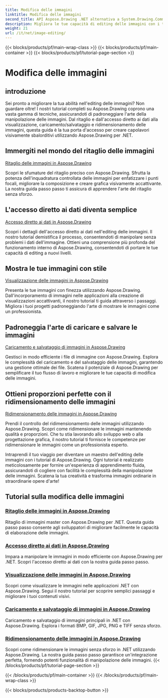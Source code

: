 ```yaml
---
title: Modifica delle immagini
linktitle: Modifica delle immagini
second_title: API Aspose.Drawing .NET alternativa a System.Drawing.Common
description: Migliora le tue capacità di editing delle immagini con i tutorial di Aspose.Drawing! Impara le tecniche di ritaglio, accesso diretto ai dati, visualizzazione e ridimensionamento per risultati sorprendenti.
weight: 21
url: /it/net/image-editing/
---
```


{{< blocks/products/pf/main-wrap-class >}}
{{< blocks/products/pf/main-container >}}
{{< blocks/products/pf/tutorial-page-section >}}

# Modifica delle immagini


## introduzione

Sei pronto a migliorare la tua abilità nell'editing delle immagini? Non guardare oltre! I nostri tutorial completi su Aspose.Drawing coprono una vasta gamma di tecniche, assicurandoti di padroneggiare l'arte della manipolazione delle immagini. Dal ritaglio e dall'accesso diretto ai dati alla visualizzazione, caricamento/salvataggio e ridimensionamento delle immagini, questa guida è la tua porta d'accesso per creare capolavori visivamente sbalorditivi utilizzando Aspose.Drawing per .NET.

## Immergiti nel mondo del ritaglio delle immagini

[Ritaglio delle immagini in Aspose.Drawing](./cropping/)

Scopri le sfumature del ritaglio preciso con Aspose.Drawing. Sfrutta la potenza dell'inquadratura controllata delle immagini per enfatizzare i punti focali, migliorare la composizione e creare grafica visivamente accattivante. La nostra guida passo passo ti assicura di apprendere l'arte del ritaglio senza sforzo.

## L'accesso diretto ai dati diventa semplice

[Accesso diretto ai dati in Aspose.Drawing](./direct-data-access/)

Scopri i dettagli dell'accesso diretto ai dati nell'editing delle immagini. Il nostro tutorial demistifica il processo, consentendoti di manipolare senza problemi i dati dell'immagine. Ottieni una comprensione più profonda del funzionamento interno di Aspose.Drawing, consentendoti di portare le tue capacità di editing a nuovi livelli.

## Mostra le tue immagini con stile

[Visualizzazione delle immagini in Aspose.Drawing](./display/)

Presenta le tue immagini con finezza utilizzando Aspose.Drawing. Dall'incorporamento di immagini nelle applicazioni alla creazione di visualizzazioni accattivanti, il nostro tutorial ti guida attraverso i passaggi. Migliora i tuoi progetti padroneggiando l'arte di mostrare le immagini come un professionista.

## Padroneggia l'arte di caricare e salvare le immagini

[Caricamento e salvataggio di immagini in Aspose.Drawing](./load-save/)

Gestisci in modo efficiente i file di immagine con Aspose.Drawing. Esplora le complessità del caricamento e del salvataggio delle immagini, garantendo una gestione ottimale dei file. Scatena il potenziale di Aspose.Drawing per semplificare il tuo flusso di lavoro e migliorare le tue capacità di modifica delle immagini.

## Ottieni proporzioni perfette con il ridimensionamento delle immagini

[Ridimensionamento delle immagini in Aspose.Drawing](./scale/)

Prendi il controllo del ridimensionamento delle immagini utilizzando Aspose.Drawing. Scopri come ridimensionare le immagini mantenendo qualità e proporzioni. Che tu stia lavorando allo sviluppo web o alla progettazione grafica, il nostro tutorial ti fornisce le competenze per ridimensionare le immagini come un professionista esperto.

Intraprendi il tuo viaggio per diventare un maestro dell'editing delle immagini con i tutorial di Aspose.Drawing. Ogni tutorial è realizzato meticolosamente per fornire un'esperienza di apprendimento fluida, assicurandoti di cogliere con facilità le complessità della manipolazione delle immagini. Scatena la tua creatività e trasforma immagini ordinarie in straordinarie opere d'arte!
## Tutorial sulla modifica delle immagini
### [Ritaglio delle immagini in Aspose.Drawing](./cropping/)
Ritaglio di immagini master con Aspose.Drawing per .NET. Questa guida passo passo consente agli sviluppatori di migliorare facilmente le capacità di elaborazione delle immagini.
### [Accesso diretto ai dati in Aspose.Drawing](./direct-data-access/)
Impara a manipolare le immagini in modo efficiente con Aspose.Drawing per .NET. Scopri l'accesso diretto ai dati con la nostra guida passo passo.
### [Visualizzazione delle immagini in Aspose.Drawing](./display/)
Scopri come visualizzare le immagini nelle applicazioni .NET con Aspose.Drawing. Segui il nostro tutorial per scoprire semplici passaggi e migliorare i tuoi contenuti visivi.
### [Caricamento e salvataggio di immagini in Aspose.Drawing](./load-save/)
Caricamento e salvataggio di immagini principali in .NET con Aspose.Drawing. Esplora i formati BMP, GIF, JPG, PNG e TIFF senza sforzo.
### [Ridimensionamento delle immagini in Aspose.Drawing](./scale/)
Scopri come ridimensionare le immagini senza sforzo in .NET utilizzando Aspose.Drawing. La nostra guida passo passo garantisce un'integrazione perfetta, fornendo potenti funzionalità di manipolazione delle immagini.
{{< /blocks/products/pf/tutorial-page-section >}}

{{< /blocks/products/pf/main-container >}}
{{< /blocks/products/pf/main-wrap-class >}}

{{< blocks/products/products-backtop-button >}}
